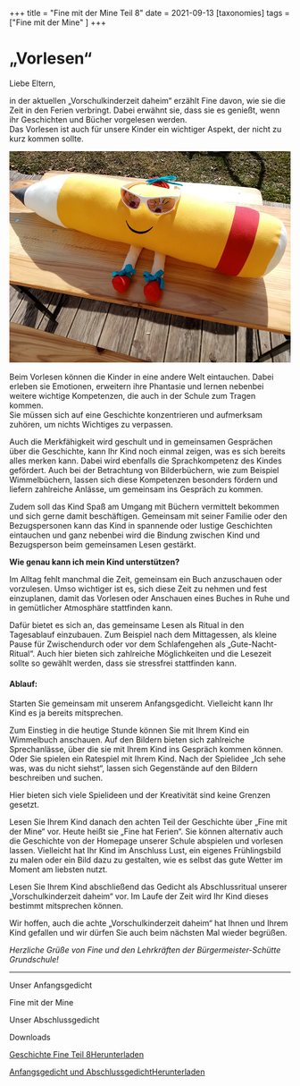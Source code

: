 +++
title = "Fine mit der Mine Teil 8"
date = 2021-09-13
[taxonomies]
tags = ["Fine mit der Mine" ]
+++

# ******„Vorlesen“******

Liebe Eltern,

in der aktuellen „Vorschulkinderzeit daheim“ erzählt Fine davon, wie sie die Zeit in den Ferien verbringt. Dabei erwähnt sie, dass sie es genießt, wenn ihr Geschichten und Bücher vorgelesen werden.  
Das Vorlesen ist auch für unsere Kinder ein wichtiger Aspekt, der nicht zu kurz kommen sollte.

![](images/Fine-geniesst-die-Sonne.png)

Beim Vorlesen können die Kinder in eine andere Welt eintauchen. Dabei erleben sie Emotionen, erweitern ihre Phantasie und lernen nebenbei weitere wichtige Kompetenzen, die auch in der Schule zum Tragen kommen.  
Sie müssen sich auf eine Geschichte konzentrieren und aufmerksam zuhören, um nichts Wichtiges zu verpassen.

Auch die Merkfähigkeit wird geschult und in gemeinsamen Gesprächen über die Geschichte, kann Ihr Kind noch einmal zeigen, was es sich bereits alles merken kann. Dabei wird ebenfalls die Sprachkompetenz des Kindes gefördert. Auch bei der Betrachtung von Bilderbüchern, wie zum Beispiel Wimmelbüchern, lassen sich diese Kompetenzen besonders fördern und liefern zahlreiche Anlässe, um gemeinsam ins Gespräch zu kommen.

Zudem soll das Kind Spaß am Umgang mit Büchern vermittelt bekommen und sich gerne damit beschäftigen. Gemeinsam mit seiner Familie oder den Bezugspersonen kann das Kind in spannende oder lustige Geschichten eintauchen und ganz nebenbei wird die Bindung zwischen Kind und Bezugsperson beim gemeinsamen Lesen gestärkt.

**Wie genau kann ich mein Kind unterstützen?**

Im Alltag fehlt manchmal die Zeit, gemeinsam ein Buch anzuschauen oder vorzulesen. Umso wichtiger ist es, sich diese Zeit zu nehmen und fest einzuplanen, damit das Vorlesen oder Anschauen eines Buches in Ruhe und in gemütlicher Atmosphäre stattfinden kann.

Dafür bietet es sich an, das gemeinsame Lesen als Ritual in den Tagesablauf einzubauen. Zum Beispiel nach dem Mittagessen, als kleine Pause für Zwischendurch oder vor dem Schlafengehen als „Gute-Nacht-Ritual“. Auch hier bieten sich zahlreiche Möglichkeiten und die Lesezeit sollte so gewählt werden, dass sie stressfrei stattfinden kann.

#### Ablauf:

Starten Sie gemeinsam mit unserem Anfangsgedicht. Vielleicht kann Ihr Kind es ja bereits mitsprechen.

Zum Einstieg in die heutige Stunde können Sie mit Ihrem Kind ein Wimmelbuch anschauen. Auf den Bildern bieten sich zahlreiche Sprechanlässe, über die sie mit Ihrem Kind ins Gespräch kommen können. Oder Sie spielen ein Ratespiel mit Ihrem Kind. Nach der Spielidee „Ich sehe was, was du nicht siehst“, lassen sich Gegenstände auf den Bildern beschreiben und suchen.

Hier bieten sich viele Spielideen und der Kreativität sind keine Grenzen gesetzt.

Lesen Sie Ihrem Kind danach den achten Teil der Geschichte über „Fine mit der Mine“ vor. Heute heißt sie „Fine hat Ferien“. Sie können alternativ auch die Geschichte von der Homepage unserer Schule abspielen und vorlesen lassen. Vielleicht hat Ihr Kind im Anschluss Lust, ein eigenes Frühlingsbild zu malen oder ein Bild dazu zu gestalten, wie es selbst das gute Wetter im Moment am liebsten nutzt.

Lesen Sie Ihrem Kind abschließend das Gedicht als Abschlussritual unserer  
„Vorschulkinderzeit daheim“ vor. Im Laufe der Zeit wird Ihr Kind dieses bestimmt mitsprechen können.

Wir hoffen, auch die achte „Vorschulkinderzeit daheim“ hat Ihnen und Ihrem Kind gefallen und wir dürfen Sie auch beim nächsten Mal wieder begrüßen.

_Herzliche Grüße von Fine und den Lehrkräften der Bürgermeister-Schütte Grundschule!_

* * *

Unser Anfangsgedicht

Fine mit der Mine

Unser Abschlussgedicht

Downloads

[Geschichte Fine Teil 8](https://volksschule-partenkirchen.de/wp-content/uploads/Geschichte-Fine-Teil-8.pdf)[Herunterladen](https://volksschule-partenkirchen.de/wp-content/uploads/Geschichte-Fine-Teil-8.pdf)

[Anfangsgedicht und Abschlussgedicht](https://volksschule-partenkirchen.de/wp-content/uploads/Anfangsgedicht-und-Abschlussgedicht.pdf)[Herunterladen](https://volksschule-partenkirchen.de/wp-content/uploads/Anfangsgedicht-und-Abschlussgedicht.pdf)
